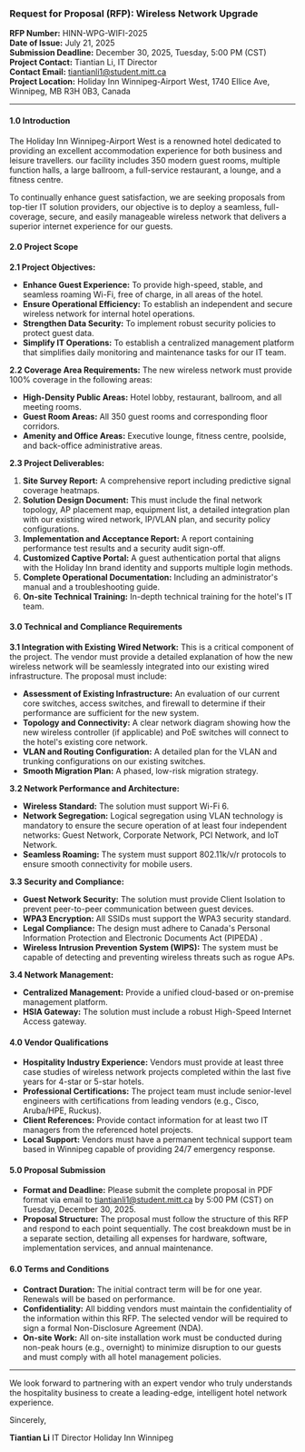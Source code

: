 ### **Request for Proposal (RFP): Wireless Network Upgrade**

**RFP Number:** HINN-WPG-WIFI-2025  
**Date of Issue:** July 21, 2025  
**Submission Deadline:** December 30, 2025, Tuesday, 5:00 PM (CST)  
**Project Contact:** Tiantian Li, IT Director  
**Contact Email:** tiantianli1@student.mitt.ca  
**Project Location:** Holiday Inn Winnipeg-Airport West, 1740 Ellice Ave, Winnipeg, MB R3H 0B3, Canada  

---

#### **1.0 Introduction**

The Holiday Inn Winnipeg-Airport West is a renowned hotel dedicated to providing an excellent accommodation experience for both business and leisure travellers. our facility includes 350 modern guest rooms, multiple function halls, a large ballroom, a full-service restaurant, a lounge, and a fitness centre.

To continually enhance guest satisfaction, we are seeking proposals from top-tier IT solution providers, our objective is to deploy a seamless, full-coverage, secure, and easily manageable wireless network that delivers a superior internet experience for our guests.

#### **2.0 Project Scope**

**2.1 Project Objectives:**
*   **Enhance Guest Experience:** To provide high-speed, stable, and seamless roaming Wi-Fi, free of charge, in all areas of the hotel.
*   **Ensure Operational Efficiency:** To establish an independent and secure wireless network for internal hotel operations.
*   **Strengthen Data Security:** To implement robust security policies to protect guest data.
*   **Simplify IT Operations:** To establish a centralized management platform that simplifies daily monitoring and maintenance tasks for our IT team.

**2.2 Coverage Area Requirements:**
The new wireless network must provide 100% coverage in the following areas:
*   **High-Density Public Areas:** Hotel lobby, restaurant, ballroom, and all meeting rooms.
*   **Guest Room Areas:** All 350 guest rooms and corresponding floor corridors.
*   **Amenity and Office Areas:** Executive lounge, fitness centre, poolside, and back-office administrative areas.

**2.3 Project Deliverables:**
1.  **Site Survey Report:** A comprehensive report including predictive signal coverage heatmaps.
2.  **Solution Design Document:** This must include the final network topology, AP placement map, equipment list, a detailed integration plan with our existing wired network, IP/VLAN plan, and security policy configurations.
3.  **Implementation and Acceptance Report:** A report containing performance test results and a security audit sign-off.
4.  **Customized Captive Portal:** A guest authentication portal that aligns with the Holiday Inn brand identity and supports multiple login methods.
5.  **Complete Operational Documentation:** Including an administrator's manual and a troubleshooting guide.
6.  **On-site Technical Training:** In-depth technical training for the hotel's IT team.

#### **3.0 Technical and Compliance Requirements**

**3.1 Integration with Existing Wired Network:**
This is a critical component of the project. The vendor must provide a detailed explanation of how the new wireless network will be seamlessly integrated into our existing wired infrastructure. The proposal must include:
*   **Assessment of Existing Infrastructure:** An evaluation of our current core switches, access switches, and firewall to determine if their performance  are sufficient for the new system.
*   **Topology and Connectivity:** A clear network diagram showing how the new wireless controller (if applicable) and PoE switches will connect to the hotel's existing core network.
*   **VLAN and Routing Configuration:** A detailed plan for the VLAN and trunking configurations on our existing switches.
*   **Smooth Migration Plan:** A phased, low-risk migration strategy.

**3.2 Network Performance and Architecture:**
*   **Wireless Standard:** The solution must support Wi-Fi 6.
*   **Network Segregation:** Logical segregation using VLAN technology is mandatory to ensure the secure operation of at least four independent networks: Guest Network, Corporate Network, PCI Network, and IoT Network.
*   **Seamless Roaming:** The system must support 802.11k/v/r protocols to ensure smooth connectivity for mobile users.

**3.3 Security and Compliance:**
*   **Guest Network Security:** The solution must provide Client Isolation to prevent peer-to-peer communication between guest devices.
*   **WPA3 Encryption:** All SSIDs must support the WPA3 security standard.
*   **Legal Compliance:** The design must adhere to Canada's Personal Information Protection and Electronic Documents Act (PIPEDA) .
*   **Wireless Intrusion Prevention System (WIPS):** The system must be capable of detecting and preventing wireless threats such as rogue APs.

**3.4 Network Management:**
*   **Centralized Management:** Provide a unified cloud-based or on-premise management platform.
*   **HSIA Gateway:** The solution must include a robust High-Speed Internet Access gateway.

#### **4.0 Vendor Qualifications**
*   **Hospitality Industry Experience:** Vendors must provide at least three case studies of wireless network projects completed within the last five years for 4-star or 5-star hotels.
*   **Professional Certifications:** The project team must include senior-level engineers with certifications from leading vendors (e.g., Cisco, Aruba/HPE, Ruckus).
*   **Client References:** Provide contact information for at least two IT managers from the referenced hotel projects.
*   **Local Support:** Vendors must have a permanent technical support team based in Winnipeg capable of providing 24/7 emergency response.

#### **5.0 Proposal Submission**

*   **Format and Deadline:** Please submit the complete proposal in PDF format via email to tiantianli1@student.mitt.ca by 5:00 PM (CST) on Tuesday, December 30, 2025.
*   **Proposal Structure:** The proposal must follow the structure of this RFP and respond to each point sequentially. The cost breakdown must be in a separate section, detailing all expenses for hardware, software, implementation services, and annual maintenance.

#### **6.0 Terms and Conditions**
*   **Contract Duration:** The initial contract term will be for one year. Renewals will be based on performance.
*   **Confidentiality:** All bidding vendors must maintain the confidentiality of the information within this RFP. The selected vendor will be required to sign a formal Non-Disclosure Agreement (NDA).
*   **On-site Work:** All on-site installation work must be conducted during non-peak hours (e.g., overnight) to minimize disruption to our guests and must comply with all hotel management policies.

---
We look forward to partnering with an expert vendor who truly understands the hospitality business to create a leading-edge, intelligent hotel network experience.

Sincerely,

**Tiantian Li**
IT Director
Holiday Inn Winnipeg
